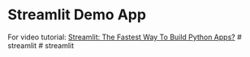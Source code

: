 # Streamlit Demo App

For video tutorial: [Streamlit: The Fastest Way To Build Python Apps?](https://www.youtube.com/watch?v=D0D4Pa22iG0&lc=Ugz_mHQgRHlnn1BJqlx4AaABAg)
#   s t r e a m l i t  
 #   s t r e a m l i t  
 
